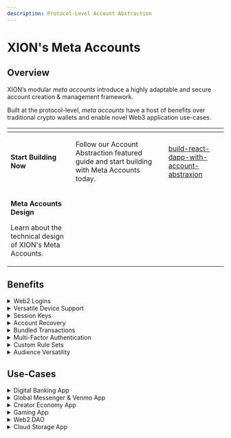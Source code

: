 ```yaml
---
description: Protocol-Level Account Abstraction
---
```


# XION's Meta Accounts

## **Overview**

XION’s modular _meta accounts_ introduce a highly adaptable and secure account creation & management framework.

Built at the protocol-level, _meta accounts_ have a host of benefits over traditional crypto wallets and enable novel Web3 application use-cases.

<table data-view="cards"><thead><tr><th></th><th></th><th></th><th data-hidden data-card-target data-type="content-ref"></th></tr></thead><tbody><tr><td><strong>Start Building Now</strong></td><td><p></p><p>Follow our Account Abstraction featured guide and start building with Meta Accounts today.</p></td><td></td><td><a href="../../../develop/featured-guides/build-react-dapp-with-account-abstraxion/">build-react-dapp-with-account-abstraxion</a></td></tr><tr><td><p><strong>Meta Accounts Design</strong></p><p></p><p>Learn about the technical design of XION's Meta Accounts.</p></td><td></td><td></td><td></td></tr></tbody></table>



## **Benefits**

<details>

<summary>Web2 Logins</summary>

Enables non crypto-native users to login with familiar methods such as email.

</details>

<details>

<summary>Versatile Device Support</summary>

Enables a user to interact securely and seamlessly from any device of their choice using the same account.

</details>

<details>

<summary>Session Keys</summary>

Enables an account to maintain security by providing time-limited sessions, proactively reducing the risks associated with potential key compromise.

</details>

<details>

<summary>Account Recovery</summary>

Enables the ability to recover an account if one of the authentication methods is lost by the user.

</details>

<details>

<summary>Bundled Transactions</summary>

Enables an account to send multiple transactions at once, reducing latency for high-frequency transaction applications such as games.

</details>

<details>

<summary>Multi-Factor Authentication</summary>

Enables a robust security structure ensuring that access and control within the account adheres to specific, customizable parameters defined by the account owner when executing transactions.

</details>

<details>

<summary>Custom Rule Sets</summary>

Enables account owners to set any number of custom rules that govern the account, ranging from transaction limits to recurring payments.

</details>

<details>

<summary>Audience Versatility</summary>

Enables dApp developers to seamlessly cater to both crypto-native and non crypto-native audiences, vastly expanding their total addressable market.

</details>



## **Use-Cases**

<details>

<summary>Digital Banking App</summary>

A digital banking application leverages generalized abstraction to allow customers to set temporary session keys for limited-time access, ensuring higher security for transactions while allowing the users to also define their own transaction limits and conditions. These users can also set up multiple authentication method requirements for large transactions, as well as the ability to recover account information should they lose access to certain authentication methods.

</details>

<details>

<summary>Global Messenger &#x26; Venmo App</summary>

A decentralized messaging service leverages generalized abstraction to enable users to safely access their messaging chats seamlessly with the same account, whether they're using a smartphone, tablet, or desktop. Users are able to remit funds globally, sending assets cross-border through gasless transactions directly within the messaging app.

</details>

<details>

<summary>Creator Economy App</summary>

A decentralized content streaming service leverages generalized abstraction to create subscription-based accounts, where users are automatically charged monthly through smart contract triggers without needing manual renewals. Creators and their fans of all ages are able to frictionlessly create these accounts, and access the content from all their devices.

</details>

<details>

<summary>Gaming App</summary>

An on-chain game leverages generalized abstraction to enable the seamless use of session keys, batching of transactions, and gasless transactions to enable smooth and secure gameplay without endangering the user’s assets, all while reducing latency.

</details>

<details>

<summary>Web2 DAO</summary>

An online collaborative platform leverages generalized abstraction to set up decentralized organizations where members have different permission levels, enabling non-technical users to participate in governance or decision-making processes through intuitive, familiar Web2 interfaces.

</details>

<details>

<summary>Cloud Storage App </summary>

A decentralized cloud storage platform leverages generalized abstraction to enable a family to seamlessly access their content across multiple devices. Through the use of account permissions, family members have different levels of access and editing privileges.

</details>


